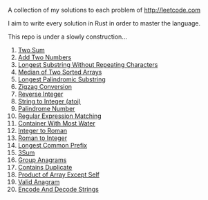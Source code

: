 A collection of my solutions to each problem of http://leetcode.com

I aim to write every solution in Rust in order to master the language.

This repo is under a slowly construction...

1. [Two Sum](https://github.com/Gabones/leet-code/tree/master/two-sum)
2. [Add Two Numbers](https://github.com/Gabones/leet-code/tree/master/add-two-numbers)
3. [Longest Substring Without Repeating Characters](https://github.com/Gabones/leet-code/tree/master/longest-substring)
4. [Median of Two Sorted Arrays](https://github.com/Gabones/leet-code/tree/master/median-sorted-arrays)
5. [Longest Palindromic Substring](https://github.com/Gabones/leet-code/tree/master/long-palind-substr)
6. [Zigzag Conversion](https://github.com/Gabones/leet-code/tree/master/zigzag-conversion)
7. [Reverse Integer](https://github.com/Gabones/leet-code/tree/master/reverse-integer)
8. [String to Integer (atoi)](https://github.com/Gabones/leet-code/tree/master/string-to-integer)
9. [Palindrome Number](https://github.com/Gabones/leet-code/tree/master/palindrome-number)
10. [Regular Expression Matching](https://github.com/Gabones/leet-code/tree/master/regular-expression-matching)
11. [Container With Most Water](https://github.com/Gabones/leet-code/tree/master/container-with-most-water)
12. [Integer to Roman](https://github.com/Gabones/leet-code/tree/master/integer-to-roman)
13. [Roman to Integer](https://github.com/Gabones/leet-code/tree/master/roman-to-integer)
14. [Longest Common Prefix](https://github.com/Gabones/leet-code/tree/master/longest-common-prefix)
15. [3Sum](https://github.com/Gabones/leet-code/tree/master/three-sum)
49. [Group Anagrams](https://github.com/Gabones/leet-code/tree/master/group-anagrams)
217. [Contains Duplicate](https://github.com/Gabones/leet-code/tree/master/contains-duplicate)
238. [Product of Array Except Self](https://github.com/Gabones/leet-code/tree/master/product-of-array-except-self)
242. [Valid Anagram](https://github.com/Gabones/leet-code/tree/master/valid-anagram)
271. [Encode And Decode Strings](https://github.com/Gabones/leet-code/tree/master/enconde-and-decode-strings)
